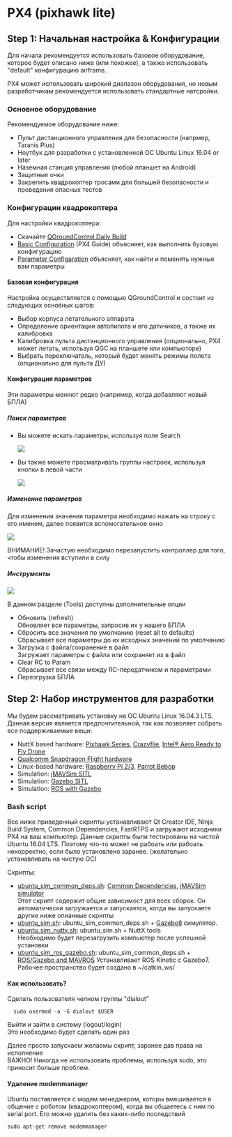 # PX4 (pixhawk lite)

## Step 1: Начальная настройка & Конфигурации
Для начала рекомендуется использовать базовое оборудование, которое будет описано ниже (или похожее), а также использовать "default" конфигурацию airframe.

PX4 может использовать широкий диапазон оборудования, но новым разработчикам рекомендуется использовать стандартные натсройки.

### Основное оборудование

Рекомендуемое оборудование ниже:
+ Пульт дистанционного управления для безопасности (напрмер, Taranis Plus)
+ Ноутбук для разработки с установленной ОС Ubuntu Linux 16.04 or later
+ Наземная станция управления (любой планшет на Android)
+ Защитные очки
+ Закрепить квадрокоптер тросами для большей безопасности и проведения опасных тестов

### Конфигурации квадрокоптера

Для настройки квадрокоптера:
+ Скачайте [QGroundControl Daily Build](https://docs.qgroundcontrol.com/en/releases/daily_builds.html)
+ [Basic Configuration](https://docs.px4.io/en/config/) (PX4 Guide) объясняет, как выполнить бузовую конфигурацию
+ [Parameter Configaration](https://docs.px4.io/en/advanced_config/parameters.html) объясняет, как найти и поменять нужные вам параметры

#### Базовая конфигурация

Настройка осуществляется с помощью QGroundControl и состоит из следующих основных шагов:
+ Выбор корпуса летательного аппарата
+ Определение ориентации автопилота и его датичиков, а также их калибровка
+ Калибровка пульта дистанционного управления (опционально, PX4 может летать, используя QGC на планшете или компьюторе)
+ Выбрать переключатель, который будет менять режимы полета (опционально для пульта ДУ)

#### Конфигурация параметров

Эти параметры меняют редко (например, когда добавляют новый БПЛА)

##### Поиск параметров

+ Вы можете искать параметры, используя поле Search

  ![](http://docs.px4.io/images/qgc/setup/parameters_search.jpg "")
+ Вы также можете просматривать группы настроек, используя кнопки в левой части

  ![](https://docs.px4.io/images/qgc/setup/parameters_px4.jpg "")
  
##### Изменение параметров

Для изменения значения параметра необходимо нажать на строку с его именем, далее появится вспомогательное окно

![](https://docs.px4.io/images/qgc/setup/parameters_changing.png "")

ВНИМАНИЕ! Зачастую необходимо перезапустить контроллер для того, чтобы изменения вступили в силу

##### Инструменты

![](https://docs.px4.io/images/qgc/setup/parameters_tools_menu.png "")

В данном разделе (Tools) доступны дополнительные опции
+ Обновить (refresh)  
  Обновляет все параметры, запросив их у нашего БПЛА
+ Сбросить все значения по умолчанию (reset all to defaults)  
  Сбрасывает все параметры до их исходных значений по умолчанию
+ Загрузка с файла/сохранение в файл  
  Загружает параметры с файла или сохраняет их в файл
+ Clear RC to Param  
  Сбрасывает все связи между RC-передатчиком и параметрами
+ Перезгрузка БПЛА

## Step 2: Набор инструментов для разработки

Мы будем рассматривать установку на ОС Ubuntu Linux 16.04.3 LTS. Данная версия является предпочтительной, так как позволяет собрать все поддерживаемые вещи:
+ NuttX based hardware: [Pixhawk Series](https://docs.px4.io/en/flight_controller/pixhawk_series.html), [Crazyflie](https://docs.px4.io/en/flight_controller/crazyflie2.html), [Intel® Aero Ready to Fly Drone](https://docs.px4.io/en/flight_controller/intel_aero.html)
+ [Qualcomm Snapdragon Flight hardware](https://docs.px4.io/en/flight_controller/snapdragon_flight.html)
+ Linux-based hardware: [Raspberry Pi 2/3](https://docs.px4.io/en/flight_controller/raspberry_pi_navio2.html), [Parrot Bebop](https://docs.px4.io/en/flight_controller/bebop.html)
+ Simulation: [jMAVSim SITL](https://dev.px4.io/en/simulation/jmavsim.html)
+ Simulation: [Gazebo SITL](https://dev.px4.io/en/simulation/gazebo.html)
+ Simulation: [ROS with Gazebo](https://dev.px4.io/en/simulation/ros_interface.html)

### Bash script

Все ниже приведенный скрипты устанавливают Qt Creator IDE, Ninja Build System, Common Dependencies, FastRTPS и загружают исходники PX4 на ваш компьютер. Данные скрипты были тестированы на чистой Ubuntu 16.04 LTS. Поэтому что-то может не рабоать или рабоать некорректно, если было установлено заранее. (желательно устанавливать на чистую ОС)

Скрипты:
+ [ubuntu_sim_common_deps.sh](https://raw.githubusercontent.com/PX4/Devguide/master/build_scripts/ubuntu_sim_common_deps.sh): [Common Dependencies](https://dev.px4.io/en/setup/dev_env_linux_ubuntu.html#common-dependencies), [jMAVSim simulator](https://dev.px4.io/en/setup/dev_env_linux_ubuntu.html#jmavsim)  
        Этот скрипт содержит общие зависимост для всех сборок. Он автоматически загружается и запускается, когда вы запускаете другие ниже опианные скрипты
+ [ubuntu_sim.sh](https://raw.githubusercontent.com/PX4/Devguide/master/build_scripts/ubuntu_sim.sh): ubuntu_sim_common_deps.sh + [Gazebo8](https://dev.px4.io/en/setup/dev_env_linux_ubuntu.html#gazebo) симулятор. 
+ [ubuntu_sim_nuttx.sh](https://raw.githubusercontent.com/PX4/Devguide/master/build_scripts/ubuntu_sim_nuttx.sh): ubuntu_sim.sh + NuttX tools  
        Необходимо будет перезагрузить компьютер после успешной установки
+ [ubuntu_sim_ros_gazebo.sh](https://raw.githubusercontent.com/PX4/Devguide/master/build_scripts/ubuntu_sim_ros_gazebo.sh): ubuntu_sim_common_deps.sh + [ROS/Gazebo and MAVROS](https://dev.px4.io/en/setup/dev_env_linux_ubuntu.html#rosgazebo)
        Устанавливает ROS Kinetic с Gazebo7. Рабочее пространство будет создано в ~/catkin_ws/

#### Как использовать?

Сделать пользователя челном группы "dialout" 

      sudo usermod -a -G dialout $USER
Выйти и зайти в систему (logout/login)  
Это необходимо будет сделать один раз

Далее просто запускаем желаемы скрипт, заранее дав права на исполнение  
ВАЖНО! Никогда не использовать проблемы, используя sudo, это приносит больше проблем.

#### Удаление modemmanager

Ubuntu поставляется с модем менеджером, которы вмешивается в общение с роботом (квадрокоптером), когда вы общаетесь с ним по serial port. Его можно удалить без каких-либо последствий

    sudo apt-get remove modemmanager
